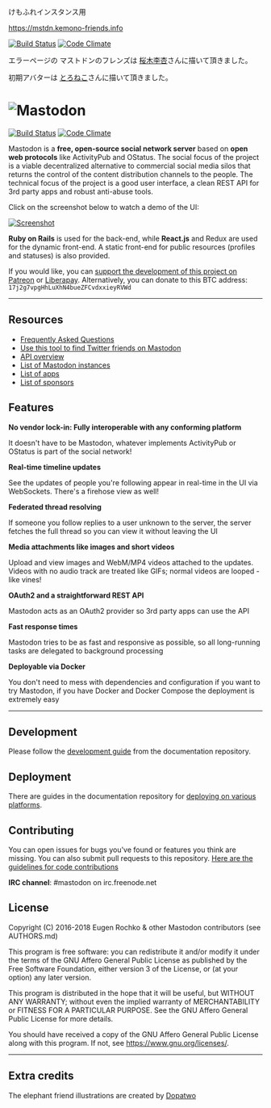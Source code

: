 けもふれインスタンス用

https://mstdn.kemono-friends.info

[![Build Status](https://travis-ci.org/maa123/mastodon.svg?branch=master)](https://travis-ci.org/maa123/mastodon)
[![Code Climate](https://img.shields.io/codeclimate/github/maa123/mastodon.svg)](https://codeclimate.com/github/maa123/mastodon)

エラーページの マストドンのフレンズは [桜木李杏](https://mstdn.kemono-friends.info/@cynthia_koko)さんに描いて頂きました。 

初期アバターは [とろねこ](https://mstdn.kemono-friends.info/@Atelier_toro)さんに描いて頂きました。


![Mastodon](https://i.imgur.com/NhZc40l.png)
========

[![Build Status](https://img.shields.io/travis/tootsuite/mastodon.svg)][travis]
[![Code Climate](https://img.shields.io/codeclimate/maintainability/tootsuite/mastodon.svg)][code_climate]

[travis]: https://travis-ci.org/tootsuite/mastodon
[code_climate]: https://codeclimate.com/github/tootsuite/mastodon

Mastodon is a **free, open-source social network server** based on **open web protocols** like ActivityPub and OStatus. The social focus of the project is a viable decentralized alternative to commercial social media silos that returns the control of the content distribution channels to the people. The technical focus of the project is a good user interface, a clean REST API for 3rd party apps and robust anti-abuse tools.

Click on the screenshot below to watch a demo of the UI:

[![Screenshot](https://i.imgur.com/pG3Nnz3.jpg)][youtube_demo]

[youtube_demo]: https://www.youtube.com/watch?v=YO1jQ8_rAMU

**Ruby on Rails** is used for the back-end, while **React.js** and Redux are used for the dynamic front-end. A static front-end for public resources (profiles and statuses) is also provided.

If you would like, you can [support the development of this project on Patreon][patreon] or [Liberapay][liberapay]. Alternatively, you can donate to this BTC address: `17j2g7vpgHhLuXhN4bueZFCvdxxieyRVWd`

[patreon]: https://www.patreon.com/user?u=619786
[liberapay]: https://liberapay.com/Mastodon/

---

## Resources

- [Frequently Asked Questions](https://github.com/tootsuite/documentation/blob/master/Using-Mastodon/FAQ.md)
- [Use this tool to find Twitter friends on Mastodon](https://bridge.joinmastodon.org)
- [API overview](https://github.com/tootsuite/documentation/blob/master/Using-the-API/API.md)
- [List of Mastodon instances](https://github.com/tootsuite/documentation/blob/master/Using-Mastodon/List-of-Mastodon-instances.md)
- [List of apps](https://github.com/tootsuite/documentation/blob/master/Using-Mastodon/Apps.md)
- [List of sponsors](https://joinmastodon.org/sponsors)

## Features

**No vendor lock-in: Fully interoperable with any conforming platform**

It doesn't have to be Mastodon, whatever implements ActivityPub or OStatus is part of the social network!

**Real-time timeline updates**

See the updates of people you're following appear in real-time in the UI via WebSockets. There's a firehose view as well!

**Federated thread resolving**

If someone you follow replies to a user unknown to the server, the server fetches the full thread so you can view it without leaving the UI

**Media attachments like images and short videos**

Upload and view images and WebM/MP4 videos attached to the updates. Videos with no audio track are treated like GIFs; normal videos are looped - like vines!

**OAuth2 and a straightforward REST API**

Mastodon acts as an OAuth2 provider so 3rd party apps can use the API

**Fast response times**

Mastodon tries to be as fast and responsive as possible, so all long-running tasks are delegated to background processing

**Deployable via Docker**

You don't need to mess with dependencies and configuration if you want to try Mastodon, if you have Docker and Docker Compose the deployment is extremely easy

---

## Development

Please follow the [development guide](https://github.com/tootsuite/documentation/blob/master/Running-Mastodon/Development-guide.md) from the documentation repository.

## Deployment

There are guides in the documentation repository for [deploying on various platforms](https://github.com/tootsuite/documentation#running-mastodon).

## Contributing

You can open issues for bugs you've found or features you think are missing. You can also submit pull requests to this repository. [Here are the guidelines for code contributions](CONTRIBUTING.md)

**IRC channel**: #mastodon on irc.freenode.net

## License

Copyright (C) 2016-2018 Eugen Rochko & other Mastodon contributors (see AUTHORS.md)

This program is free software: you can redistribute it and/or modify it under the terms of the GNU Affero General Public License as published by the Free Software Foundation, either version 3 of the License, or (at your option) any later version.

This program is distributed in the hope that it will be useful, but WITHOUT ANY WARRANTY; without even the implied warranty of MERCHANTABILITY or FITNESS FOR A PARTICULAR PURPOSE. See the GNU Affero General Public License for more details.

You should have received a copy of the GNU Affero General Public License along with this program. If not, see <https://www.gnu.org/licenses/>.

---

## Extra credits

The elephant friend illustrations are created by [Dopatwo](https://mastodon.social/@dopatwo)
